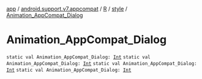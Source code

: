[app](../../../index.md) / [android.support.v7.appcompat](../../index.md) / [R](../index.md) / [style](index.md) / [Animation_AppCompat_Dialog](.)

# Animation_AppCompat_Dialog

`static val Animation_AppCompat_Dialog: `[`Int`](https://kotlinlang.org/api/latest/jvm/stdlib/kotlin/-int/index.html)
`static val Animation_AppCompat_Dialog: `[`Int`](https://kotlinlang.org/api/latest/jvm/stdlib/kotlin/-int/index.html)
`static val Animation_AppCompat_Dialog: `[`Int`](https://kotlinlang.org/api/latest/jvm/stdlib/kotlin/-int/index.html)
`static val Animation_AppCompat_Dialog: `[`Int`](https://kotlinlang.org/api/latest/jvm/stdlib/kotlin/-int/index.html)